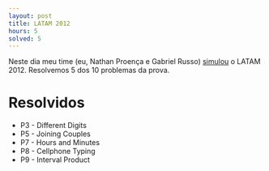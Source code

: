 ```yaml
---
layout: post
title: LATAM 2012
hours: 5
solved: 5
---
```


Neste dia meu time (eu, Nathan Proença e Gabriel Russo) [simulou](https://a2oj.com/standings?ID=25716) o LATAM 2012. Resolvemos 5 dos 10 problemas da prova.
# Resolvidos
- P3 - Different Digits
- P5 - Joining Couples
- P7 - Hours and Minutes
- P8 - Cellphone Typing
- P9 - Interval Product
